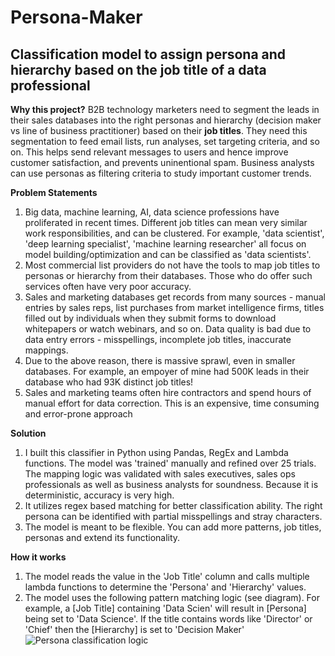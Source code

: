 # Persona-Maker
## Classification model to assign persona and hierarchy based on the job title of a data professional

**Why this project?**
B2B technology marketers need to segment the leads in their sales databases into the right personas and hierarchy (decision maker vs line of business practitioner) based on their **job titles**. They need this segmentation to feed email lists, run analyses, set targeting criteria, and so on. This helps send relevant messages to users and hence improve customer satisfaction, and prevents uninentional spam. Business analysts can use personas as filtering criteria to study important customer trends.

**Problem Statements**
1. Big data, machine learning, AI, data science professions have proliferated in recent times. Different job titles can mean very similar work responsibilities, and can be clustered. For example, 'data scientist', 'deep learning specialist', 'machine learning researcher' all focus on model building/optimization and can be classified as 'data scientists'.
2. Most commercial list providers do not have the tools to map job titles to personas or hierarchy from their databases. Those who do offer such services often have very poor accuracy.
3. Sales and marketing databases get records from many sources - manual entries by sales reps, list purchases from market intelligence firms, titles filled out by individuals when they submit forms to download whitepapers or watch webinars, and so on. Data quality is bad due to data entry errors - misspellings, incomplete job titles, inaccurate mappings.
4. Due to the above reason, there is massive sprawl, even in smaller databases. For example, an empoyer of mine had 500K leads in their database who had 93K distinct job titles!
5. Sales and marketing teams often hire contractors and spend hours of manual effort for data correction. This is an expensive, time consuming and error-prone approach

**Solution**
1. I built this classifier in Python using Pandas, RegEx and Lambda functions. The model was 'trained' manually and refined over 25 trials. The mapping logic was validated with sales executives, sales ops professionals as well as business analysts for soundness. Because it is deterministic, accuracy is very high. 
2. It utilizes regex based matching for better classification ability. The right persona can be identified with partial misspellings and stray characters.
3. The model is meant to be flexible. You can add more patterns, job titles, personas and extend its functionality.

**How it works**
1. The model reads the value in the 'Job Title' column and calls multiple lambda functions to determine the 'Persona' and 'Hierarchy' values. 
2. The model uses the following pattern matching logic (see diagram). For example, a [Job Title] containing 'Data Scien' will result in [Persona] being set to 'Data Science'. If the title contains words like 'Director' or 'Chief' then the [Hierarchy] is set to 'Decision Maker'
![Persona classification logic](https://pages.databricks.com/rs/094-YMS-629/images/Personasv3.jpg)
